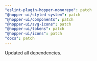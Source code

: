 ```yaml
---
"eslint-plugin-hopper-monorepo": patch
"@hopper-ui/styled-system": patch
"@hopper-ui/components": patch
"@hopper-ui/svg-icons": patch
"@hopper-ui/tokens": patch
"@hopper-ui/icons": patch
"docs": patch
---
```


Updated all dependencies.
